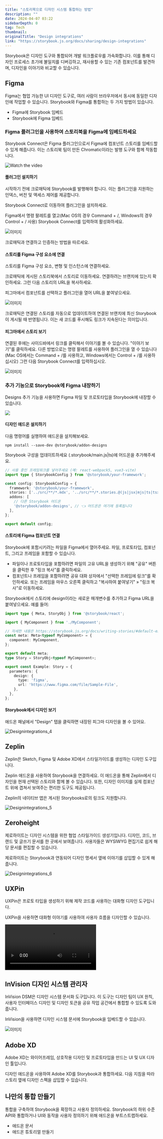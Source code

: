 ```yaml
---
title: "스토리북으로 디자인 시스템 통합하는 방법"
description: ""
date: 2024-04-07 03:22
sidebarDepth: 0
tag: Tech
thumbnail: 
originalTitle: "Design integrations"
link: "https://storybook.js.org/docs/sharing/design-integrations"
---
```



Storybook은 디자인 도구와 통합되어 개발 워크플로우를 가속화합니다. 이를 통해 디자인 프로세스 초기에 불일치를 디버깅하고, 재사용할 수 있는 기존 컴포넌트를 발견하며, 디자인을 이야기와 비교할 수 있습니다.

## Figma

Figma는 협업 가능한 UI 디자인 도구로, 여러 사람이 브라우저에서 동시에 동일한 디자인에 작업할 수 있습니다. Storybook와 Figma를 통합하는 두 가지 방법이 있습니다.

- Figma에 Storybook 임베드
- Storybook에 Figma 임베드



### Figma 플러그인을 사용하여 스토리북을 Figma에 임베드하세요

Storybook Connect은 Figma 플러그인으로서 Figma에 컴포넌트 스토리를 임베드할 수 있게 해줍니다. 이는 스토리북 팀이 만든 Chromatic이라는 발행 도구와 함께 작동합니다.

![Watch the video](https://example.com/img/video_thumbnail.jpg)

#### 플러그인 설치하기



시작하기 전에 크로매틱에 Storybook를 발행해야 합니다. 이는 플러그인을 지원하는 인덱스, 버전 및 액세스 제어를 제공합니다.

Storybook Connect로 이동하여 플러그인을 설치하세요.

Figma에서 명령 팔레트를 열고(Mac OS의 경우 Command + /, Windows의 경우 Control + / 사용) Storybook Connect를 입력하여 활성화하세요.

![이미지](./img/Designintegrations_0.png)



크로매틱과 연결하고 인증하는 방법을 따르세요.

#### 스토리를 Figma 구성 요소에 연결

스토리를 Figma 구성 요소, 변형 및 인스턴스에 연결하세요.

크로매틱에 게시된 스토리북에서 스토리로 이동하세요. 연결하려는 브랜치에 있는지 확인하세요. 그런 다음 스토리의 URL을 복사하세요.



피그마에서 컴포넌트를 선택하고 플러그인을 열어 URL을 붙여넣으세요.

![이미지](./img/Designintegrations_1.png)

크로매틱은 연결된 스토리를 자동으로 업데이트하여 연결된 브랜치에 최신 Storybook이 게시될 때 반영됩니다. 이는 새 코드를 푸시해도 링크가 지속된다는 의미입니다.

#### 피그마에서 스토리 보기



연결된 후에는 사이드바에서 링크를 클릭해서 이야기를 볼 수 있습니다. "이야기 보기"를 클릭하세요. 다른 방법으로는 명령 팔레트를 사용하여 플러그인을 열 수 있습니다 (Mac OS에서는 Command + /를 사용하고, Windows에서는 Control + /를 사용하십시오) 그런 다음 Storybook Connect를 입력하십시오.

![이미지](./img/Designintegrations_2.png)

### 추가 기능으로 Storybook에 Figma 내장하기

Designs 추가 기능을 사용하면 Figma 파일 및 프로토타입을 Storybook에 내장할 수 있습니다.



<img src="./img/Designintegrations_3.png" />

#### 디자인 애드온 설치하기

다음 명령어를 실행하여 애드온을 설치해보세요.

```npm
npm install --save-dev @storybook/addon-designs
```



Storybook 구성을 업데이트하세요 (.storybook/main.js|ts)에 어드온을 추가해주세요.

```typescript
// 사용 중인 프레임워크를 넣어주세요 (예: react-webpack5, vue3-vite)
import type { StorybookConfig } from '@storybook/your-framework';

const config: StorybookConfig = {
  framework: '@storybook/your-framework',
  stories: ['../src/**/*.mdx', '../src/**/*.stories.@(js|jsx|mjs|ts|tsx)'],
  addons: [
    // 다른 Storybook 어드온
    '@storybook/addon-designs', // 👈 어드온은 여기에 등록됩니다
  ],
};

export default config;
```

#### 스토리에 Figma 컴포넌트 연결

Storybook에 포함시키려는 파일을 Figma에서 열어주세요. 파일, 프로토타입, 컴포넌트, 그리고 프레임을 포함할 수 있습니다.



- 파일이나 프로토타입을 포함하려면 파일의 고유 URL을 생성하기 위해 "공유" 버튼을 클릭한 후 "링크 복사"를 클릭하세요.
- 컴포넌트나 프레임을 포함하려면 공유 대화 상자에서 "선택한 프레임에 링크"를 확인하세요. 또는 프레임을 마우스 오른쪽 클릭하고 "복사하여 붙여넣기" » "링크 복사"로 이동하세요.

Storybook에서 스토리에 design이라는 새로운 매개변수를 추가하고 Figma URL을 붙여넣으세요. 예를 들어:

```typescript
import type { Meta, StoryObj } from '@storybook/react';

import { MyComponent } from './MyComponent';

// 자세한 내용은 https://storybook.js.org/docs/writing-stories/#default-export을 확인하세요
const meta: Meta<typeof MyComponent> = {
  component: MyComponent,
};

export default meta;
type Story = StoryObj<typeof MyComponent>;

export const Example: Story = {
  parameters: {
    design: {
      type: 'figma',
      url: 'https://www.figma.com/file/Sample-File',
    },
  },
};
```

#### Storybook에서 디자인 보기



애드온 패널에서 "Design" 탭을 클릭하면 내장된 피그마 디자인을 볼 수 있어요.

![Designintegrations_4](./img/Designintegrations_4.png)

## Zeplin

Zeplin은 Sketch, Figma 및 Adobe XD에서 스타일가이드를 생성하는 디자인 도구입니다.



Zeplin 애드온을 사용하여 Storybook을 연결하세요. 이 애드온을 통해 Zeplin에서 디자인을 현재 선택된 스토리와 함께 볼 수 있습니다. 또한, 디자인 이미지를 실제 컴포넌트 위에 겹쳐서 보여주는 편리한 도구도 제공됩니다.

Zeplin의 네이티브 앱은 게시된 Storybooks로의 링크도 지원합니다.

![Designintegrations_5](./img/Designintegrations_5.png)

## Zeroheight



제로하이트는 디자인 시스템을 위한 협업 스타일가이드 생성기입니다. 디자인, 코드, 브랜드 및 글쓰기 문서를 한 곳에서 보여줍니다. 사용자들은 WYSIWYG 편집기로 쉽게 해당 문서를 편집할 수 있습니다.

제로하이트는 Storybook과 연동되어 디자인 명세서 옆에 이야기를 삽입할 수 있게 해줍니다.

![Designintegrations_6](./img/Designintegrations_6.png)

## UXPin



UXPin은 프로토 타입을 생성하기 위해 제작 코드를 사용하는 대화형 디자인 도구입니다.

UXPin을 사용하면 대화형 이야기를 사용하여 사용자 흐름을 디자인할 수 있습니다.

<video autoplay playsinline loop>
  <source src="@source/docs/Tech/2024-04-07-Designintegrations/img/Designintegrations_1.mp4" type="video/mp4">
</video>

## InVision 디자인 시스템 관리자



InVision DSM은 디자인 시스템 문서화 도구입니다. 이 도구는 디자인 팀이 UX 원칙, 사용자 인터페이스 디자인 및 디자인 토큰을 공유 작업 공간에서 통합할 수 있도록 도와줍니다.

InVision을 사용하면 디자인 시스템 문서에 Storybook을 임베드할 수 있습니다.

![이미지](./img/Designintegrations_7.png)

## Adobe XD



Adobe XD는 와이어프레임, 상호작용 디자인 및 프로토타입을 만드는 UI 및 UX 디자인 툴입니다.

디자인 애드온을 사용하여 Adobe XD를 Storybook과 통합하세요. 다음 지침을 따라 스토리 옆에 디자인 스펙을 삽입할 수 있습니다.

## 나만의 통합 만들기

통합을 구축하여 Storybook을 확장하고 사용자 정의하세요. Storybook의 하위 수준 API와 통합하거나 UI와 동작을 사용자 정의하기 위해 애드온을 부트스트랩하세요.



- 애드온 문서
- 애드온 튜토리얼 만들기